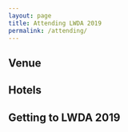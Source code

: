 ```yaml
---
layout: page
title: Attending LWDA 2019
permalink: /attending/
---
```


## Venue

## Hotels

## Getting to LWDA 2019
